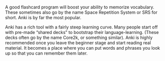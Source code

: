 A good flashcard program will boost your ability to memorize vocabulary. These sometimes also go by the name Space Repetition System or SRS for short. Anki is by far the most popular.

Anki has a rich tool with a fairly steep learning curve. Many people start off with pre-made “shared decks” to bootstrap their language-learning. (These decks often go by the name Core2k, or something similar). Anki is highly recommended once you leave the beginner stage and start reading real material. It becomes a place where you can put words and phrases you look up so that you can remember them later.
